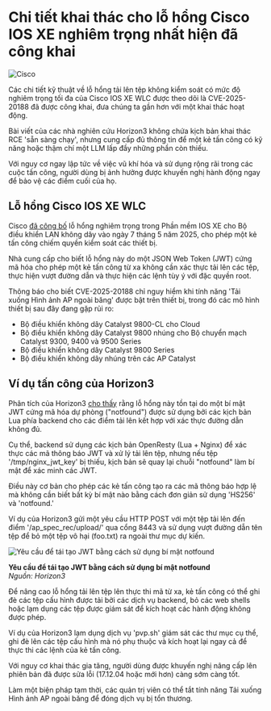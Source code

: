 # Chi tiết khai thác cho lỗ hổng Cisco IOS XE nghiêm trọng nhất hiện đã công khai

![Cisco](https://www.bleepstatic.com/content/hl-images/2024/07/01/Cisco-logo.jpg)

Các chi tiết kỹ thuật về lỗ hổng tải lên tệp không kiểm soát có mức độ nghiêm trọng tối đa của Cisco IOS XE WLC được theo dõi là CVE-2025-20188 đã được công khai, đưa chúng ta gần hơn với một khai thác hoạt động.

Bài viết của các nhà nghiên cứu Horizon3 không chứa kịch bản khai thác RCE 'sẵn sàng chạy', nhưng cung cấp đủ thông tin để một kẻ tấn công có kỹ năng hoặc thậm chí một LLM lấp đầy những phần còn thiếu.

Với nguy cơ ngay lập tức về việc vũ khí hóa và sử dụng rộng rãi trong các cuộc tấn công, người dùng bị ảnh hưởng được khuyến nghị hành động ngay để bảo vệ các điểm cuối của họ.

## Lỗ hổng Cisco IOS XE WLC

Cisco [đã công bố](https://www.bleepingcomputer.com/news/security/cisco-fixes-max-severity-ios-xe-flaw-letting-attackers-hijack-devices/) lỗ hổng nghiêm trọng trong Phần mềm IOS XE cho Bộ điều khiển LAN không dây vào ngày 7 tháng 5 năm 2025, cho phép một kẻ tấn công chiếm quyền kiểm soát các thiết bị.

Nhà cung cấp cho biết lỗ hổng này do một JSON Web Token (JWT) cứng mã hóa cho phép một kẻ tấn công từ xa không cần xác thực tải lên các tệp, thực hiện vượt đường dẫn và thực hiện các lệnh tùy ý với đặc quyền root.

Thông báo cho biết CVE-2025-20188 chỉ nguy hiểm khi tính năng 'Tải xuống Hình ảnh AP ngoài băng' được bật trên thiết bị, trong đó các mô hình thiết bị sau đây đang gặp rủi ro:

* Bộ điều khiển không dây Catalyst 9800-CL cho Cloud
* Bộ điều khiển không dây Catalyst 9800 nhúng cho Bộ chuyển mạch Catalyst 9300, 9400 và 9500 Series
* Bộ điều khiển không dây Catalyst 9800 Series
* Bộ điều khiển không dây nhúng trên các AP Catalyst

## Ví dụ tấn công của Horizon3

Phân tích của Horizon3 [cho thấy](https://horizon3.ai/attack-research/attack-blogs/cisco-ios-xe-wlc-arbitrary-file-upload-vulnerability-cve-2025-20188-analysis/) rằng lỗ hổng này tồn tại do một bí mật JWT cứng mã hóa dự phòng ("notfound") được sử dụng bởi các kịch bản Lua phía backend cho các điểm tải lên kết hợp với xác thực đường dẫn không đủ.

Cụ thể, backend sử dụng các kịch bản OpenResty (Lua + Nginx) để xác thực các mã thông báo JWT và xử lý tải lên tệp, nhưng nếu tệp '/tmp/nginx_jwt_key' bị thiếu, kịch bản sẽ quay lại chuỗi "notfound" làm bí mật để xác minh các JWT.

Điều này cơ bản cho phép các kẻ tấn công tạo ra các mã thông báo hợp lệ mà không cần biết bất kỳ bí mật nào bằng cách đơn giản sử dụng 'HS256' và 'notfound.'

Ví dụ của Horizon3 gửi một yêu cầu HTTP POST với một tệp tải lên đến điểm '/ap_spec_rec/upload/' qua cổng 8443 và sử dụng vượt đường dẫn tên tệp để bỏ một tệp vô hại (foo.txt) ra ngoài thư mục dự kiến.

![Yêu cầu để tái tạo JWT bằng cách sử dụng bí mật notfound](https://www.bleepstatic.com/images/news/u/1220909/2025/May/request(1).jpg)

**Yêu cầu để tái tạo JWT bằng cách sử dụng bí mật notfound**  
_Nguồn: Horizon3_

Để nâng cao lỗ hổng tải lên tệp lên thực thi mã từ xa, kẻ tấn công có thể ghi đè các tệp cấu hình được tải bởi các dịch vụ backend, bỏ các web shells hoặc lạm dụng các tệp được giám sát để kích hoạt các hành động không được phép.

Ví dụ của Horizon3 lạm dụng dịch vụ 'pvp.sh' giám sát các thư mục cụ thể, ghi đè lên các tệp cấu hình mà nó phụ thuộc và kích hoạt lại ngay cả để thực thi các lệnh của kẻ tấn công.

Với nguy cơ khai thác gia tăng, người dùng được khuyến nghị nâng cấp lên phiên bản đã được sửa lỗi (17.12.04 hoặc mới hơn) càng sớm càng tốt.

Làm một biện pháp tạm thời, các quản trị viên có thể tắt tính năng Tải xuống Hình ảnh AP ngoài băng để đóng dịch vụ bị tổn thương.